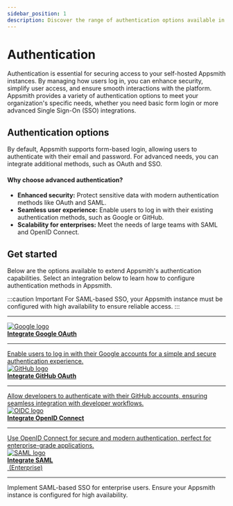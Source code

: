 ```yaml
---
sidebar_position: 1
description: Discover the range of authentication options available in Appsmith. Learn how to enhance security and improve user experience with Single Sign-On (SSO), OAuth, and more.
---
```


# Authentication

Authentication is essential for securing access to your self-hosted Appsmith instances. By managing how users log in, you can enhance security, simplify user access, and ensure smooth interactions with the platform. Appsmith provides a variety of authentication options to meet your organization's specific needs, whether you need basic form login or more advanced Single Sign-On (SSO) integrations.

## Authentication options

By default, Appsmith supports form-based login, allowing users to authenticate with their email and password. For advanced needs, you can integrate additional methods, such as OAuth and SSO.

#### Why choose advanced authentication?

- **Enhanced security:** Protect sensitive data with modern authentication methods like OAuth and SAML.
- **Seamless user experience:** Enable users to log in with their existing authentication methods, such as Google or GitHub.
- **Scalability for enterprises:** Meet the needs of large teams with SAML and OpenID Connect.

## Get started

Below are the options available to extend Appsmith's authentication capabilities. Select an integration below to learn how to configure authentication methods in Appsmith.

:::caution Important 
For SAML-based SSO, your Appsmith instance must be configured with high availability to ensure reliable access.
:::

---
<div className="containerGridSampleApp">
   <a className="containerAnchor containerColumnSampleApp columnGrid column-one" href="/getting-started/setup/instance-configuration/authentication/google-login">
      <div className="containerHead">
         <img className="containerImage containerImgDimensions" src="/img/authentication-google.png" alt="Google logo" />
         <div className="containerHeading">
            <b>Integrate Google OAuth</b>
         </div>
      </div>
      <hr className="gradient-hr" />
      <div className="containerDescription">
         Enable users to log in with their Google accounts for a simple and secure authentication experience.
      </div>
   </a>

   <a className="containerAnchor containerColumnSampleApp columnGrid column-two" href="/getting-started/setup/instance-configuration/authentication/github-login">
      <div className="containerHead">
         <img className="containerImage containerImgDimensions" src="/img/authentication-github.png" alt="GitHub logo" />
         <div className="containerHeading">
            <b>Integrate GitHub OAuth</b>
         </div>
      </div>
      <hr className="gradient-hr" />
      <div className="containerDescription">
         Allow developers to authenticate with their GitHub accounts, ensuring seamless integration with developer workflows.
      </div>
   </a>
</div>

<div className="containerGridSampleApp">
   <a className="containerAnchor containerColumnSampleApp columnGrid column-one" href="/getting-started/setup/instance-configuration/authentication/openid-connect-oidc">
      <div className="containerHead">
         <img className="containerImage containerImgDimensions" src="/img/authentication-oidc.png" alt="OIDC logo" />
         <div className="containerHeading">
            <b>Integrate OpenID Connect</b>
         </div>
      </div>
      <hr className="gradient-hr" />
      <div className="containerDescription">
         Use OpenID Connect for secure and modern authentication, perfect for enterprise-grade applications.
      </div>
   </a>
   <a className="containerAnchor containerColumnSampleApp columnGrid column-two" href="/getting-started/setup/instance-configuration/authentication/security-assertion-markup-language-saml">
      <div className="containerHead">
         <img className="containerImage containerImgDimensions" src="/img/authentication-saml.png" alt="SAML logo" />
         <div className="containerHeading">
            <b>Integrate SAML</b>
            <div className="containerPaidFeature">
               <a href="https://www.appsmith.com/pricing" target="_blank">
                  <span>&nbsp;(Enterprise)</span>
               </a>
            </div>
         </div>
      </div>
      <hr className="gradient-hr" />
      <div className="containerDescription">
         Implement SAML-based SSO for enterprise users. Ensure your Appsmith instance is configured for high availability.
      </div>
   </a>
</div>
